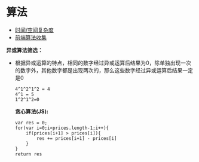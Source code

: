 # 算法

* [时间/空间复杂度](http://liuchuanliang.com/time-and-space-complexity/)
* [前端算法收集](https://www.imooc.com/article/23801)

**异或算法筛选：**

* 根据异或运算的特点，相同的数字经过异或运算后结果为0，除单独出现一次的数字外，其他数字都是出现两次的，那么这些数字经过异或运算后结果一定是0

  ```text
  4^1^2^1^2 = 4 
  4^1 = 5
  1^2^1^2=0
  ```

  **贪心算法\(JS\):**



  ```text
  var res = 0;
  for(var i=0;i<prices.length-1;i++){
      if(prices[i+1] > prices[i]){
          res += prices[i+1] - prices[i]
      }
  }
  return res
  ```

